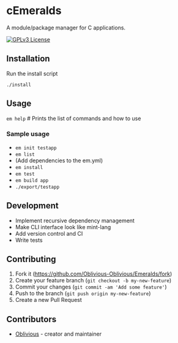 # cEmeralds

A module/package manager for C applications.  

[![GPLv3 License](https://img.shields.io/badge/License-GPL%20v3-yellow.svg)](./COPYING)

## Installation

Run the install script

```
./install
```

## Usage

`em help` # Prints the list of commands and how to use

### Sample usage
* `em init testapp`
* `em list`
* (Add dependencies to the em.yml)
* `em install`
* `em test`
* `em build app`
* `./export/testapp`

## Development

* Implement recursive dependency management
* Make CLI interface look like mint-lang
* Add version control and CI
* Write tests

## Contributing

1. Fork it (<https://github.com/Oblivious-Oblivious/Emeralds/fork>)
2. Create your feature branch (`git checkout -b my-new-feature`)
3. Commit your changes (`git commit -am 'Add some feature'`)
4. Push to the branch (`git push origin my-new-feature`)
5. Create a new Pull Request

## Contributors

- [Oblivious](https://github.com/Oblivious-Oblivious) - creator and maintainer
